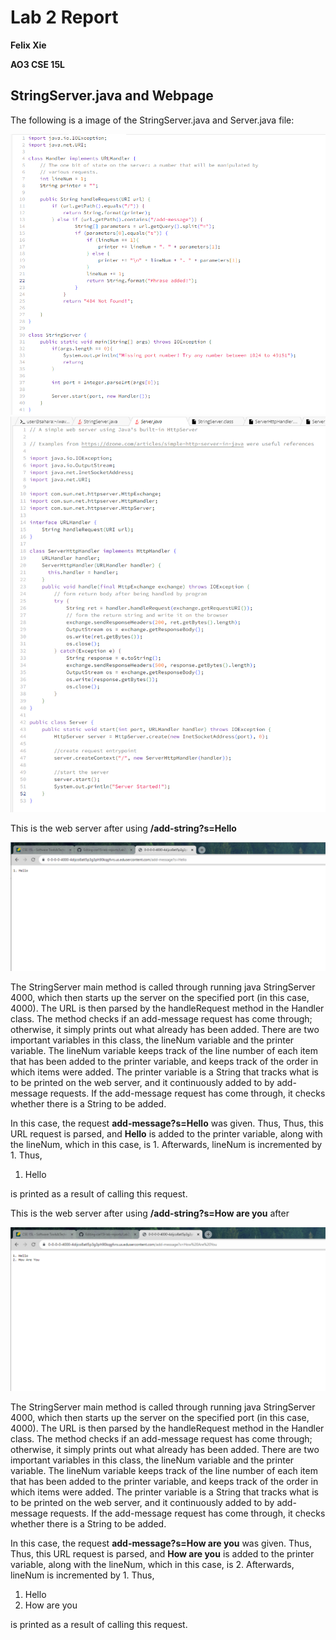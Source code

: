 # Lab 2 Report
**Felix Xie**

**AO3 CSE 15L**
## StringServer.java and Webpage
The following is a image of the StringServer.java and Server.java file:

![Image](/Lab2Information/StringServer.PNG)
![Image](/Lab2Information/Server.PNG)

This is the web server after using **/add-string?s=Hello** 

![Image](/Lab2Information/add-message1.PNG)

The StringServer main method is called through running java StringServer 4000, which then starts up the server on the specified port (in this case, 4000). The URL is then parsed by the handleRequest method in the Handler class. The method checks if an add-message request has come through; otherwise, it simply prints out what already has been added. There are two important variables in this class, the lineNum variable and the printer variable. The lineNum variable keeps track of the line number of each item that has been added to the printer variable, and keeps track of the order in which items were added. The printer variable is a String that tracks what is to be printed on the web server, and it continuously added to by add-message requests.  If the add-message request has come through, it checks whether there is a String to be added. 

In this case, the request **add-message?s=Hello** was given. Thus,  Thus, this URL request is parsed, and **Hello** is added to the printer variable, along with the lineNum, which in this case, is 1. Afterwards, lineNum is incremented by 1. Thus, 

1. Hello

is printed as a result of calling this request.

This is the web server after using **/add-string?s=How are you** after 

![Image](/Lab2Information/add-message2.PNG)

The StringServer main method is called through running java StringServer 4000, which then starts up the server on the specified port (in this case, 4000). The URL is then parsed by the handleRequest method in the Handler class. The method checks if an add-message request has come through; otherwise, it simply prints out what already has been added. There are two important variables in this class, the lineNum variable and the printer variable. The lineNum variable keeps track of the line number of each item that has been added to the printer variable, and keeps track of the order in which items were added. The printer variable is a String that tracks what is to be printed on the web server, and it continuously added to by add-message requests.  If the add-message request has come through, it checks whether there is a String to be added. 

In this case, the request **add-message?s=How are you** was given. Thus, Thus, this URL request is parsed, and **How are you** is added to the printer variable, along with the lineNum, which in this case, is 2. Afterwards, lineNum is incremented by 1. Thus, 

1. Hello
2. How are you

is printed as a result of calling this request.

